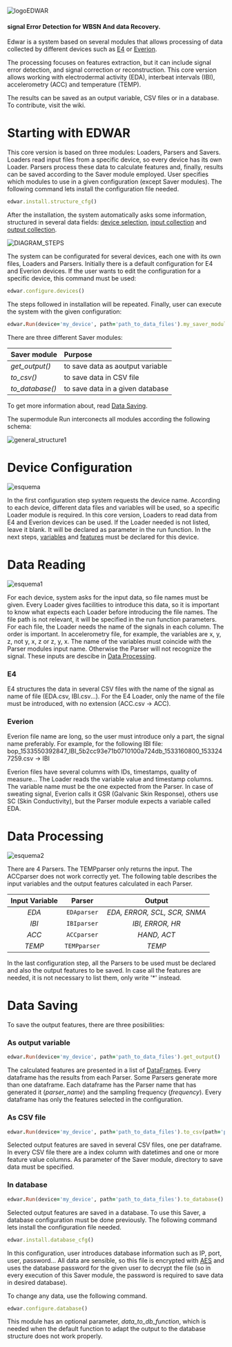 ![logoEDWAR](https://user-images.githubusercontent.com/17572800/87205571-0c325000-c308-11ea-89d9-c6f3bf6598af.png)
#### signal Error Detection for WBSN And data Recovery.
Edwar is a system based on several
modules that allows processing of data collected by different 
devices such as [E4](https://www.empatica.com/en-eu/research/e4/) or 
[Everion](https://www.biovotion.com/everion/).

The processing focuses on features extraction, but it can include signal error
detection, and signal correction or reconstruction. This core version allows working with
electrodermal activity (EDA), interbeat intervals (IBI), accelerometry (ACC) and temperature (TEMP).

The results can be saved as an output variable, CSV files or in a database. To contribute, visit the wiki.

# Starting with EDWAR
This core version is based on three modules: Loaders, Parsers and Savers. Loaders read input files from a specific device, so every device has its own Loader. 
Parsers process these data to calculate features and, finally, results can be saved according to the Saver module employed.
User specifies which modules to use in a given configuration (except Saver modules). 
The following command lets install the configuration file needed.
```ruby
edwar.install.structure_cfg()
```
After the installation, the system automatically asks some information, structured in several data fields: [device selection](#dev), [input collection](#read) and 
[output  collection](#proc).

![DIAGRAM_STEPS](https://user-images.githubusercontent.com/17572800/88675164-f041f300-d0ea-11ea-9885-c365e874ef42.png)

The system can be configurated for several devices, each one with its own files, Loaders and Parsers. Initially there is a default configuration for E4 and
Everion devices. If the user wants to edit the configuration for a specific device, this command must be used:
```ruby
edwar.configure.devices()
```
The steps followed in installation will be repeated.
Finally, user can execute the system with the given configuration:
```ruby
edwar.Run(device='my_device', path='path_to_data_files').my_saver_module()
```
There are three different Saver modules:

Saver module | Purpose
:--- | :---
*get_output()* |  to save data as aoutput variable
*to_csv()* |  to save data in CSV file
*to_database()* | to save data in a given database

To get more information about, read [Data Saving](#save).

The supermodule Run interconects all modules according the following schema:


![general_structure1](https://user-images.githubusercontent.com/17572800/87205868-b3af8280-c308-11ea-9c8f-95d100f4343e.png)

<a name="dev"></a>
# Device Configuration
![esquema](https://user-images.githubusercontent.com/17572800/91544536-28259b80-e920-11ea-974f-a8f0e6b740c1.png)

In the first configuration step system requests the device name. According to each device, different data files and variables will be used, 
so a specific Loader module is required. In this core version, Loaders to read data from E4 and Everion devices can be used.
If the Loader needed is not listed, leave it blank. It will be declared as parameter in the run function.
In the next steps, [variables](#read) and [features](#proc) must be declared for this device.

<a name="read"></a>
# Data Reading
![esquema1](https://user-images.githubusercontent.com/17572800/91544624-44c1d380-e920-11ea-858b-e90b54fe2fa6.png)

For each device, system asks for the input data, so file names must be given. Every Loader gives facilities to introduce this data, so it is important to know what expects each Loader before introducing the file names. The file path is not relevant, it will be 
specified in the run function parameters. For each file, the Loader needs the name of the signals in each column. The order is important. In accelerometry file, for example, the variables are x, y, z, not y, x, z or z, y, x. The name of the variables must coincide with the Parser modules input name. Otherwise the Parser will not recognize the signal. 
These inputs are descibe in [Data Processing](#proc).

### E4
E4 structures the data in several CSV files with the name of the signal as name of file (EDA.csv, IBI.csv...).
For the E4 Loader, only the name of the file must be introduced, with no extension (ACC.csv -> ACC). 

### Everion
Everion file name are long, so the user must introduce only a part, the signal name preferably. For example, for the following IBI file:
bop_1533550392847_IBI_5b2cc93e71b0710100a724db_1533160800_1533247259.csv -> IBI

Everion files have several columns with IDs, timestamps, quality of measure... The Loader reads the variable value and timestamp columns. The variable name
must be the one expected from the Parser. In case of sweating signal, Everion calls it GSR (Galvanic Skin Response), others use SC (Skin Conductivity), but the Parser module expects a variable called EDA.


<a name="proc"></a>
# Data Processing
![esquema2](https://user-images.githubusercontent.com/17572800/91544652-4ee3d200-e920-11ea-88f4-6c4ca1030944.png)

There are 4 Parsers. The TEMPparser only returns the input. The ACCparser does not work correctly yet. 
The following table describes the input variables and the output features calculated in each Parser. 

Input Variable | Parser | Output
:---: | :---: | :---:
*EDA* | `EDAparser` | *EDA, ERROR, SCL, SCR, SNMA*
*IBI* | `IBIparser` | *IBI, ERROR, HR*
*ACC* | `ACCparser` | *HAND, ACT*
*TEMP*| `TEMPparser`| *TEMP*

In the last configuration step, all the Parsers to be used must be declared and also the output features to be saved. In case all the features are needed, 
it is not necessary to list them, only write '*' instead.


<a name="save"></a>
# Data Saving
To save the output features, there are three posibilities:

### As output variable
```ruby
edwar.Run(device='my_device', path='path_to_data_files').get_output()
```
The calculated features are presented in a list of [DataFrames](https://pandas.pydata.org/pandas-docs/stable/reference/api/pandas.DataFrame.html). Every dataframe
has the results from each Parser. Some Parsers generate more than one dataframe. Each dataframe has the Parser name that has generated it (*parser_name*) and the sampling
frequency (*frequency*). Every dataframe has only the features selected in the configuration.

### As CSV file
```ruby
edwar.Run(device='my_device', path='path_to_data_files').to_csv(path='path_to_output_directory')
```
Selected output features are saved in several CSV files, one per dataframe. In every CSV file there are a index column with datetimes and one or more feature value columns.
As parameter of the Saver module, directory to save data must be specified.

### In database
```ruby
edwar.Run(device='my_device', path='path_to_data_files').to_database()
```
Selected output features are saved in a database. To use this Saver, a database configuration must be done previously. 
The following command lets install the configuration file needed.
```ruby
edwar.install.database_cfg()
```
In this configuration, user introduces database information such as IP, port, user, password... All data are sensible, so this file is encrypted with 
[AES](https://es.wikipedia.org/wiki/Advanced_Encryption_Standard) and uses the database password for the given user to decrypt the file (so in every 
execution of this Saver module, the password is required to save data in desired database). 

To change any data, use the following command.
```ruby
edwar.configure.database()
```

This module has an optional parameter, *data_to_db_function*, which is needed when the default function to adapt the output to the database structure does 
not work properly.




